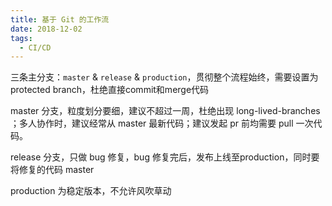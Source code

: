 ```yaml
---
title: 基于 Git 的工作流
date: 2018-12-02
tags:
  - CI/CD
---
```


三条主分支：`master` & `release` & `production`，贯彻整个流程始终，需要设置为protected branch，杜绝直接commit和merge代码

master 分支，粒度划分要细，建议不超过一周，杜绝出现 long-lived-branches ；多人协作时，建议经常从 master 最新代码；建议发起 pr 前均需要 pull 一次代码。

<!-- more -->

release 分支，只做 bug 修复，bug 修复完后，发布上线至production，同时要将修复的代码 master

production 为稳定版本，不允许风吹草动

